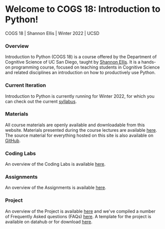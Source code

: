 # Welcome to COGS 18: Introduction to Python!

COGS 18 | Shannon Ellis | Winter 2022 | UCSD

### Overview

Introduction to Python (COGS 18) is a course offered by the Department of Cognitive Science of UC San Diego, taught by [Shannon Ellis](http://shanellis.com). It is a hands-on programming course, focused on teaching students in Cognitive Science and related disciplines an introduction on how to productively use Python.

### Current Iteration

Introduction to Python is currently running for Winter 2022, for which you can check out the current [syllabus](assets/intro/syllabus). 


### Materials

All course materials are openly available and downloadable from this website. Materials presented during the course lectures are available [here](materials/01-Introduction). The source material for everything hosted on this site is also available on [GitHub](https://github.com/COGS18).


### Coding Labs

An overview of the Coding Labs is available [here](assets/intro/labs/overview).


### Assignments

An overview of the Assignments is available [here](assets/intro/assignments/overview).

### Project

An overview of the Project is available [here](https://cogs18.github.io/materials/Projects/overview.html) and we've compiled a number of Frequently Asked questions (FAQs) [here](https://cogs18.github.io/materials/Projects/faq.html). A template for the project is available on datahub or for download [here](https://cogs18.github.io/assets/intro/projects/ProjectTemplate.zip).